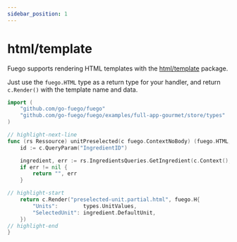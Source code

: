 ```yaml
---
sidebar_position: 1
---
```


# html/template

Fuego supports rendering HTML templates with the
[html/template](https://pkg.go.dev/html/template) package.

Just use the `fuego.HTML` type as a return type for your handler, and return
`c.Render()` with the template name and data.

```go
import (
	"github.com/go-fuego/fuego"
	"github.com/go-fuego/fuego/examples/full-app-gourmet/store/types"
)

// highlight-next-line
func (rs Ressource) unitPreselected(c fuego.ContextNoBody) (fuego.HTML, error) {
	id := c.QueryParam("IngredientID")

	ingredient, err := rs.IngredientsQueries.GetIngredient(c.Context(), id)
	if err != nil {
		return "", err
	}

// highlight-start
	return c.Render("preselected-unit.partial.html", fuego.H{
		"Units":        types.UnitValues,
		"SelectedUnit": ingredient.DefaultUnit,
	})
// highlight-end
}
```
